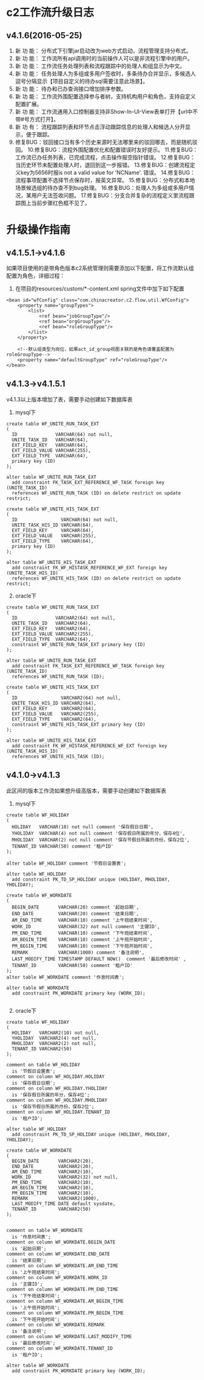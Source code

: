 # c2工作流升级日志

## v4.1.6(2016-05-25)

1. 新 功 能：  分布式下引擎jar启动改为web方式启动，流程管理支持分布式。
2. 新 功 能：  工作流所有api调用时的当前操作人可以是非流程引擎中的用户。
3. 新 功 能：  工作流任务处理列表和流程跟踪中的处理人和组显示为中文。
4. 新 功 能：  任务处理人为多组或多用户签收时，多条待办合并显示，多候选人逗号分隔显示【项目自定义的待办sql需要注意此场景】。
5. 新 功 能：  待办和已办查询接口增加排序参数。
6. 新 功 能：  工作流外围配置选择参与者树，支持机构用户和角色，支持自定义配置扩展。
7. 新 功 能：  工作流通用入口控制器支持非Show-In-UI-View表单打开【url中不带#号方式打开】。
8. 新 功 有：  流程跟踪列表和环节点击浮动跟踪信息的处理人和候选人分开显示，便于跟踪。
9. 修复BUG：驳回接口当有多个历史来源时无法哪里来的驳回哪去，而是随机驳回。
10.修复BUG：流程外围配置优化和配置错误时友好提示。
11.修复BUG：工作流已办任务列表，已完成流程，点击操作报空指针错误。
12.修复BUG：当历史环节未配置处理人时，退回到这一步报错。
13.修复BUG：创建流程定义key为5656时报is not a valid value for 'NCName'. 错误。
14.修复BUG：流程事项配置不选择节点保存时，报英文异常。
15.修复BUG：分布式和本地场景候选组的待办查不到bug处理。
16.修复BUG：处理人为多组或多用户情况，某用户无法签收问题。
17.修复BUG：分支合并复杂的流程定义里流程跟踪图上当前步骤红色框不见了。


# 升级操作指南

## v4.1.5.1->v4.1.6

如果项目使用的是带角色版本c2系统管理则需要添加以下配置，将工作流默认组配置为角色，详细过程：

1. 在项目的resources/custom/*-content.xml spring文件中加下如下配置
```
<bean id="wfConfig" class="com.chinacreator.c2.flow.util.WfConfig">
	<property name="groupTypes">
		<list>
			<ref bean="jobGroupType"/>
			<ref bean="orgGroupType"/>
			<ref bean="roleGroupType"/>
		</list>
	</property>
	
	<!--默认组类型为岗位，如果act_id_group视图关联的是角色请覆盖配置为roleGroupType-->
	<property name="defaultGroupType" ref="roleGroupType"/>
</bean>
``` 

## v4.1.3->v4.1.5.1

v4.1.3以上版本增加了表，需要手动创建如下数据厍表

1. mysql下

```
create table WF_UNITE_RUN_TASK_EXT
(
  ID              VARCHAR(64) not null,
  UNITE_TASK_ID   VARCHAR(64),
  EXT_FIELD_KEY   VARCHAR(64),
  EXT_FIELD_VALUE VARCHAR(255),
  EXT_FIELD_TYPE  VARCHAR(64),
  primary key (ID)
);

alter table WF_UNITE_RUN_TASK_EXT
  add constraint FK_TASK_EXT_REFERENCE_WF_TASK foreign key (UNITE_TASK_ID)
  references WF_UNITE_RUN_TASK (ID) on delete restrict on update restrict;
  
create table WF_UNITE_HIS_TASK_EXT
(
  ID                VARCHAR(64) not null,
  UNITE_TASK_HIS_ID VARCHAR(64),
  EXT_FIELD_KEY     VARCHAR(64),
  EXT_FIELD_VALUE   VARCHAR(255),
  EXT_FIELD_TYPE    VARCHAR(64),
  primary key (ID)
);
  
alter table WF_UNITE_HIS_TASK_EXT
  add constraint FK_WF_HISTASK_REFERENCE_WF_EXT foreign key (UNITE_TASK_HIS_ID)
  references WF_UNITE_HIS_TASK (ID) on delete restrict on update restrict;

```

2. oracle下

```
create table WF_UNITE_RUN_TASK_EXT
(
  ID              VARCHAR2(64) not null,
  UNITE_TASK_ID   VARCHAR2(64),
  EXT_FIELD_KEY   VARCHAR2(64),
  EXT_FIELD_VALUE VARCHAR2(255),
  EXT_FIELD_TYPE  VARCHAR2(64),
  constraint WF_UNITE_RUN_TASK_EXT primary key (ID)
);

alter table WF_UNITE_RUN_TASK_EXT
  add constraint FK_TASK_EXT_REFERENCE_WF_TASK foreign key (UNITE_TASK_ID)
  references WF_UNITE_RUN_TASK (ID);
  
create table WF_UNITE_HIS_TASK_EXT
(
  ID                VARCHAR2(64) not null,
  UNITE_TASK_HIS_ID VARCHAR2(64),
  EXT_FIELD_KEY     VARCHAR2(64),
  EXT_FIELD_VALUE   VARCHAR2(255),
  EXT_FIELD_TYPE    VARCHAR2(64),
  constraint WF_UNITE_HIS_TASK_EXT primary key (ID)
);
  
alter table WF_UNITE_HIS_TASK_EXT
  add constraint FK_WF_HISTASK_REFERENCE_WF_EXT foreign key (UNITE_TASK_HIS_ID)
  references WF_UNITE_HIS_TASK (ID);
```

## v4.1.0->v4.1.3

此区间的版本工作流如果想升级高版本，需要手动创建如下数据厍表

1. mysql下

```
create table WF_HOLIDAY
(
  HOLIDAY   VARCHAR(10) not null comment '保存假日日期',
  YHOLIDAY  VARCHAR(4) not null comment '保存假日所属的年分，保存4位',
  MHOLIDAY  VARCHAR(2) not null comment '保存节假日所属的月份，保存2位',
  TENANT_ID VARCHAR(50) comment '租户ID'
);

alter table WF_HOLIDAY comment '节假日设置表';
  
alter table WF_HOLIDAY
  add constraint PK_TD_SP_HOLIDAY unique (HOLIDAY, MHOLIDAY, YHOLIDAY);
  
create table WF_WORKDATE
(
  BEGIN_DATE       VARCHAR(20) comment '起始日期',
  END_DATE         VARCHAR(20) comment '结束日期',
  AM_END_TIME      VARCHAR(10) comment '上午班结束时间',
  WORK_ID          VARCHAR(32) not null comment '主键ID',
  PM_END_TIME      VARCHAR(10) comment '下午班结束时间',
  AM_BEGIN_TIME    VARCHAR(10) comment '上午班开始时间',
  PM_BEGIN_TIME    VARCHAR(10) comment '下午班开始时间',
  REMARK           VARCHAR(1000) comment '备注说明',
  LAST_MODIFY_TIME TIMESTAMP DEFAULT NOW()  comment '最后修改时间' ,
  TENANT_ID        VARCHAR(50) comment '租户ID'
);
alter table WF_WORKDATE comment '作息时间表';

alter table WF_WORKDATE
  add constraint PK_WORKDATE primary key (WORK_ID);
  
```

2. oracle下

```
create table WF_HOLIDAY
(
  HOLIDAY   VARCHAR2(10) not null,
  YHOLIDAY  VARCHAR2(4) not null,
  MHOLIDAY  VARCHAR2(2) not null,
  TENANT_ID VARCHAR2(50)
);

comment on table WF_HOLIDAY
  is '节假日设置表';
comment on column WF_HOLIDAY.HOLIDAY
  is '保存假日日期';
comment on column WF_HOLIDAY.YHOLIDAY
  is '保存假日所属的年分，保存4位';
comment on column WF_HOLIDAY.MHOLIDAY
  is '保存节假日所属的月份，保存2位';
comment on column WF_HOLIDAY.TENANT_ID
  is '租户ID';
  
alter table WF_HOLIDAY
  add constraint PK_TD_SP_HOLIDAY unique (HOLIDAY, MHOLIDAY, YHOLIDAY);

create table WF_WORKDATE
(
  BEGIN_DATE       VARCHAR2(20),
  END_DATE         VARCHAR2(20),
  AM_END_TIME      VARCHAR2(10),
  WORK_ID          VARCHAR2(32) not null,
  PM_END_TIME      VARCHAR2(10),
  AM_BEGIN_TIME    VARCHAR2(10),
  PM_BEGIN_TIME    VARCHAR2(10),
  REMARK           VARCHAR2(1000),
  LAST_MODIFY_TIME DATE default sysdate,
  TENANT_ID        VARCHAR2(50)
);


comment on table WF_WORKDATE
  is '作息时间表';
comment on column WF_WORKDATE.BEGIN_DATE
  is '起始日期';
comment on column WF_WORKDATE.END_DATE
  is '结束日期';
comment on column WF_WORKDATE.AM_END_TIME
  is '上午班结束时间';
comment on column WF_WORKDATE.WORK_ID
  is '主键ID';
comment on column WF_WORKDATE.PM_END_TIME
  is '下午班结束时间';
comment on column WF_WORKDATE.AM_BEGIN_TIME
  is '上午班开始时间';
comment on column WF_WORKDATE.PM_BEGIN_TIME
  is '下午班开始时间';
comment on column WF_WORKDATE.REMARK
  is '备注说明';
comment on column WF_WORKDATE.LAST_MODIFY_TIME
  is '最后修改时间';
comment on column WF_WORKDATE.TENANT_ID
  is '租户ID';
  
alter table WF_WORKDATE
  add constraint PK_WORKDATE primary key (WORK_ID);

```